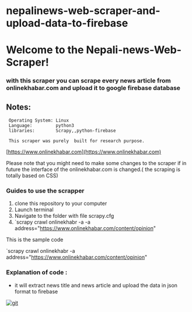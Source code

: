 # nepalinews-web-scraper-and-upload-data-to-firebase

# Welcome to the Nepali-news-Web-Scraper!

### with this scraper you can scrape every news article from onlinekhabar.com and  upload it to google firebase database

## Notes:
     Operating System: Linux
     Language:         python3
     libraries:        Scrapy,,python-firebase 

     This scraper was purely  built for research purpose. 


[https://www.onlinekhabar.com](https://www.onlinekhabar.com)


Please note that you might need to make some changes to the scraper 
if in future the interface of the onlinekhabar.com is 
changed.( the scraping is totally based on CSS)

### Guides to use the scrapper
 1. clone this repository to your computer
 2. Launch terminal
 3. Navigate to the folder with file scrapy.cfg
 4. `scrapy crawl onlinekhabr -a -a address="https://www.onlinekhabar.com/content/opinion" 

 This is the sample code

 `scrapy crawl onlinekhabr  -a address="https://www.onlinekhabar.com/content/opinion" 

 ### Explanation of code :  
   * it will extract  news title and  news article  and upload the data in json format to firebase


<a href="https://ibb.co/kMd7HG"><img src="https://preview.ibb.co/eJzsjw/git.png" alt="git" border="0" /></a>



